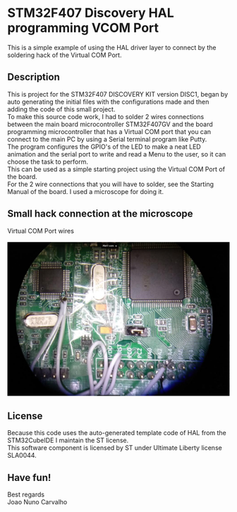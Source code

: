 # STM32F407 Discovery HAL programming VCOM Port
This is a simple example of using the HAL driver layer to connect by the soldering hack of the Virtual COM Port.

## Description
This is project for the STM32F407 DISCOVERY KIT version DISC1, began by auto generating the initial files with the configurations made and then adding the code of this small project. <br>
To make this source code work, I had to solder 2 wires connections between the main board microcontroller STM32F407GV and the board programming microcontroller that has a Virtual COM port that you can connect to the main PC by using a Serial terminal program like Putty. <br>
The program configures the GPIO's of the LED to make a neat LED animation and the serial port to write and read a Menu to the user, so it can choose the task to perform. <br>
This can be used as a simple starting project using the Virtual COM Port of the board. <br>
For the 2 wire connections that you will have to solder, see the Starting Manual of the board. I used a microscope for doing it.

## Small hack connection at the microscope

Virtual COM Port wires <br>
<br>
![Virtual COM Port Wires](./Virtual_COM_Port_Wires.png)


## License
Because this code uses the auto-generated template code of HAL from the STM32CubeIDE I maintain the ST license. <br>
This software component is licensed by ST under Ultimate Liberty license SLA0044.

## Have fun!
Best regards <br>
Joao Nuno Carvalho